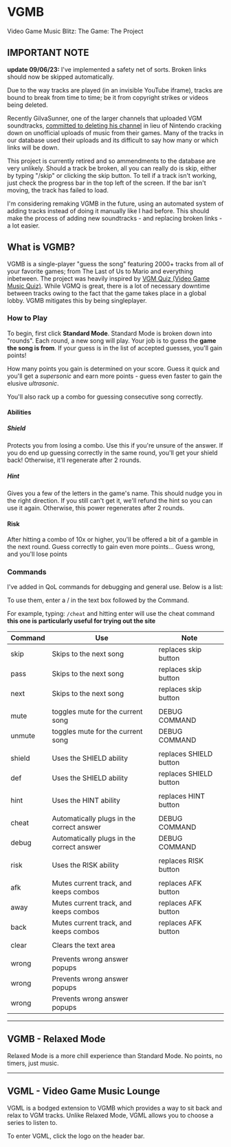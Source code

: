 # VGMB
Video Game Music Blitz: The Game: The Project

## IMPORTANT NOTE 
**update 09/06/23:** I've implemented a safety net of sorts. Broken links should now be skipped automatically.

Due to the way tracks are played (in an invisible YouTube iframe), tracks are bound to break from time to time; be it from copyright strikes or videos being deleted.

Recently GilvaSunner, one of the larger channels that uploaded VGM soundtracks, [committed to deleting his channel](https://twitter.com/GilvaSunner/status/1488555303918616581) in lieu of Nintendo cracking down on unofficial uploads of music from their games. Many of the tracks in our database used their uploads and its difficult to say how many or which links will be down.

This project is currently retired and so ammendments to the database are very unlikely. Should a track be broken, all you can really do is skip, either by typing "/skip" or clicking the skip button. To tell if a track isn't working, just check the progress bar in the top left of the screen. If the bar isn't moving, the track has failed to load.

I'm considering remaking VGMB in the future, using an automated system of adding tracks instead of doing it manually like I had before. This should make the process of adding new soundtracks - and replacing broken links - a lot easier.

## What is VGMB?
VGMB is a single-player "guess the song" featuring 2000+ tracks from all of your favorite games; from The Last of Us to Mario and everything inbetween. The project was heavily inspired by [VGM Quiz (Video Game Music Quiz)](https://www.vgm-quiz.com/). While VGMQ is great, there is a lot of necessary downtime between tracks owing to the fact that the game takes place in a global lobby. VGMB mitigates this by being singleplayer.

### How to Play
To begin, first click **Standard Mode**.
Standard Mode is broken down into "rounds". Each round, a new song will play. Your job is to guess the **game the song is from**. If your guess is in the list of accepted guesses, you'll gain points!

How many points you gain is determined on your score. Guess it quick and you'll get a *supersonic* and earn more points - guess even faster to gain the elusive *ultrasonic*.

You'll also rack up a combo for guessing consecutive song correctly.

#### Abilities
##### Shield
Protects you from losing a combo. Use this if you're unsure of the answer. If you do end up guessing correctly in the same round, you'll get your shield back! Otherwise, it'll regenerate after 2 rounds.

##### Hint
Gives you a few of the letters in the game's name. This should nudge you in the right direction. If you still can't get it, we'll refund the hint so you can use it again. Otherwise, this power regenerates after 2 rounds.

#### Risk
After hitting a combo of 10x or higher, you'll be offered a bit of a gamble in the next round. Guess correctly to gain even more points... Guess wrong, and you'll lose points

### Commands
I've added in QoL commands for debugging and general use. Below is a list:

To use them, enter a / in the text box followed by the Command.

For example, typing:
`/cheat` 
and hitting enter will use the cheat command
**this one is particularly useful for trying out the site** 

| Command | Use                                       | Note                   |
| ------- | ----------------------------------------- | ---------------------- |
| skip    | Skips to the next song                    | replaces skip button   |
| pass    | Skips to the next song                    | replaces skip button   |
| next    | Skips to the next song                    | replaces skip button   |
|         |                                           |                        |
| mute    | toggles mute for the current song         | DEBUG COMMAND          |
| unmute  | toggles mute for the current song         | DEBUG COMMAND          |
|         |                                           |                        |
| shield  | Uses the SHIELD ability                   | replaces SHIELD button |
| def     | Uses the SHIELD ability                   | replaces SHIELD button |
|         |                                           |                        |
| hint    | Uses the HINT ability                     | replaces HINT button   |
|         |                                           |                        |
| cheat   | Automatically plugs in the correct answer | DEBUG COMMAND          |
| debug   | Automatically plugs in the correct answer | DEBUG COMMAND          |
|         |                                           |                        |
| risk    | Uses the RISK ability                     | replaces RISK button   |
|         |                                           |                        |
| afk     | Mutes current track, and keeps combos     | replaces AFK button    |
| away    | Mutes current track, and keeps combos     | replaces AFK button    |
| back    | Mutes current track, and keeps combos     | replaces AFK button    |
|         |                                           |                        |
| clear   | Clears the text area                      |                        |
|         |                                           |                        |
| wrong   | Prevents wrong answer popups              |                        |
| wrong   | Prevents wrong answer popups              |                        |
| wrong   | Prevents wrong answer popups              |                        |

---
## VGMB - Relaxed Mode
Relaxed Mode is a more chill experience than Standard Mode. No points, no timers, just music.

---

## VGML - Video Game Music Lounge
VGML is a bodged extension to VGMB which provides a way to sit back and relax to VGM tracks. Unlike Relaxed Mode, VGML allows you to choose a series to listen to.

To enter VGML, click the logo on the header bar.

